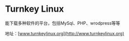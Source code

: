 # Turnkey Linux

能下载多种软件的平台，包括MySql、PHP、wrodpress等等

地址：[www.turnkeylinux.org](http://www.turnkeylinux.org)

